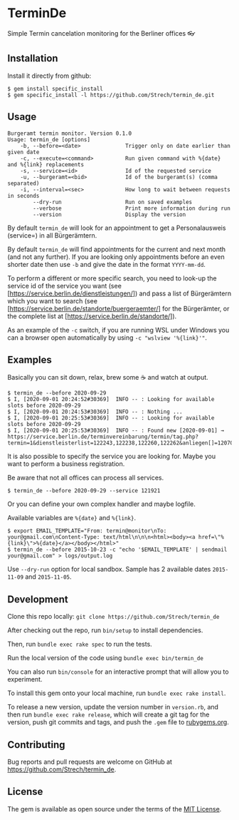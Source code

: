 # TerminDe

Simple Termin cancelation monitoring for the Berliner offices :eyeglasses:

## Installation

Install it directly from github:

    $ gem install specific_install
    $ gem specific_install -l https://github.com/Strech/termin_de.git

## Usage

```
Burgeramt termin monitor. Version 0.1.0
Usage: termin_de [options]
    -b, --before=<date>              Trigger only on date earlier than given date
    -c, --execute=<command>          Run given command with %{date} and %{link} replacements
    -s, --service=<id>               Id of the requested service
    -u, --burgeramt=<bid>            Id of the burgeramt(s) (comma separated)
    -i, --interval=<sec>             How long to wait between requests in seconds
        --dry-run                    Run on saved examples
        --verbose                    Print more information during run
        --version                    Display the version
```

By default `termin_de` will look for an appointment to get a Personalausweis (service=) in all Bürgerämtern.

By default `termin_de` will find appointments for the current and next month (and not any further). If you are looking only appointments before an even shorter date then use `-b` and give the date in the format `YYYY-mm-dd`.

To perform a different or more specific search, you need to look-up the service id of the service you want (see [https://service.berlin.de/dienstleistungen/]) and pass a list of Bürgerämtern which you want to search (see [https://service.berlin.de/standorte/buergeraemter/] for the Bürgerämter, or the complete list at [https://service.berlin.de/standorte/]).

As an example of the `-c` switch, if you are running WSL under Windows you can a browser open automatically by using `-c "wslview '%{link}'"`.

## Examples

Basically you can sit down, relax, brew some :coffee: and watch at output.

    $ termin_de --before 2020-09-29
    $ I, [2020-09-01 20:24:52#30369]  INFO -- : Looking for available slots before 2020-09-29
    $ I, [2020-09-01 20:24:53#30369]  INFO -- : Nothing ...
    $ I, [2020-09-01 20:25:53#30369]  INFO -- : Looking for available slots before 2020-09-29
    $ I, [2020-09-01 20:25:53#30369]  INFO -- : Found new [2020-09-01] → https://service.berlin.de/terminvereinbarung/termin/tag.php?termin=1&dienstleisterlist=122243,122238,122260,122262&anliegen[]=120703&herkunft=http%3A%2F%2Fservice.berlin.de%2Fdienstleistung%2F120703%2F

It is also possible to specify the service you are looking for. Maybe you want to perform a business registration.

Be aware that not all offices can process all services.

    $ termin_de --before 2020-09-29 --service 121921

Or you can define your own complex handler and maybe logfile.

Available variables are `%{date}` and `%{link}`.

    $ export EMAIL_TEMPLATE="From: termin@monitor\nTo: your@gmail.com\nContent-Type: text/html\n\n\n<html><body><a href=\"%{link}\">%{date}</a></body></html>"
    $ termin_de --before 2015-10-23 -c "echo '$EMAIL_TEMPLATE' | sendmail your@gmail.com" > logs/output.log

Use `--dry-run` option for local sandbox. Sample has 2 available dates `2015-11-09` and `2015-11-05`.

## Development

Clone this repo locally: `git clone https://github.com/Strech/termin_de`

After checking out the repo, run `bin/setup` to install dependencies.

Then, run `bundle exec rake spec` to run the tests.

Run the local version of the code using `bundle exec bin/termin_de`

You can also run `bin/console` for an interactive prompt that will allow you to experiment.

To install this gem onto your local machine, run `bundle exec rake install`.

To release a new version, update the version number in `version.rb`, and then run `bundle exec rake release`, which will create a git tag for the version, push git commits and tags, and push the `.gem` file to [rubygems.org](https://rubygems.org).

## Contributing

Bug reports and pull requests are welcome on GitHub at https://github.com/Strech/termin_de.

## License

The gem is available as open source under the terms of the [MIT License](http://opensource.org/licenses/MIT).
